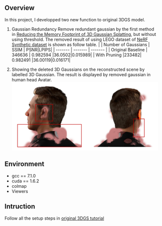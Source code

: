 ## Overview
In this project, I developped two new function to original 3DGS model. 
1. Gaussian Redundancy 
Remove redundant gaussian by the first method in [Reducing the Memory Footprint of 3D Gaussian Splatting](https://repo-sam.inria.fr/fungraph/reduced_3dgs/), but without using threshold. 
The removed result of using LEGO dataset of [NeRF Synthetic dataset](https://drive.google.com/drive/folders/128yBriW1IG_3NJ5Rp7APSTZsJqdJdfc1) is shown as follow table.
|    | Number of Gaussians   | SSIM   | PSNR|LPIPS|
| ------- | ------- | ------- |
| Original Baseline   | 346636   | 0.982594   |36.0502|0.015989|
| With Pruning  |233482| 0.982491   |36.00119|0.016171|

2. Showing the deleted 3D Gaussians on the reconstructed scene by labelled 3D Gaussian. The result is displayed by removed gaussian in human head Avatar. ![Result](.\assets\pruning_result.png)


## Environment
* gcc == 7.1.0
* cuda == 1.6.2
* colmap
* Viewers

## Intruction
Follow all the setup steps in [original 3DGS tutorial](https://github.com/graphdeco-inria/gaussian-splatting.git)

